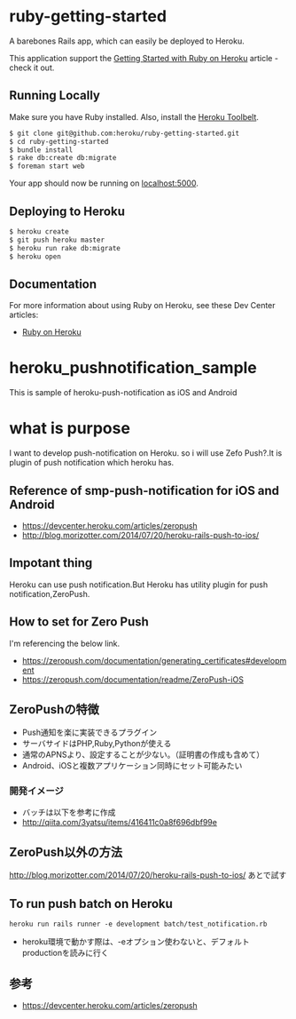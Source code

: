 # ruby-getting-started

A barebones Rails app, which can easily be deployed to Heroku.

This application support the [Getting Started with Ruby on Heroku](https://devcenter.heroku.com/articles/getting-started-with-ruby) article - check it out.

## Running Locally

Make sure you have Ruby installed.  Also, install the [Heroku Toolbelt](https://toolbelt.heroku.com/).

```sh
$ git clone git@github.com:heroku/ruby-getting-started.git
$ cd ruby-getting-started
$ bundle install
$ rake db:create db:migrate
$ foreman start web
```

Your app should now be running on [localhost:5000](http://localhost:5000/).

## Deploying to Heroku

```sh
$ heroku create
$ git push heroku master
$ heroku run rake db:migrate
$ heroku open
```

## Documentation

For more information about using Ruby on Heroku, see these Dev Center articles:

- [Ruby on Heroku](https://devcenter.heroku.com/categories/ruby)


# heroku_pushnotification_sample
This is sample of heroku-push-notification as iOS and Android

# what is purpose
I want to develop push-notification on Heroku.
so i will use Zefo Push?.It is plugin of push notification which heroku has.

## Reference of smp-push-notification for iOS and Android
* https://devcenter.heroku.com/articles/zeropush
* http://blog.morizotter.com/2014/07/20/heroku-rails-push-to-ios/

## Impotant thing
Heroku can use push notification.But Heroku has utility plugin for push notification,ZeroPush.

## How to set for Zero Push

I'm referencing the below link.
* https://zeropush.com/documentation/generating_certificates#development
* https://zeropush.com/documentation/readme/ZeroPush-iOS

## ZeroPushの特徴
* Push通知を楽に実装できるプラグイン
* サーバサイドはPHP,Ruby,Pythonが使える
* 通常のAPNSより、設定することが少ない。（証明書の作成も含めて）
* Android、iOSと複数アプリケーション同時にセット可能みたい

### 開発イメージ
* バッチは以下を参考に作成
* http://qiita.com/3yatsu/items/416411c0a8f696dbf99e

## ZeroPush以外の方法
http://blog.morizotter.com/2014/07/20/heroku-rails-push-to-ios/
あとで試す

## To run push batch on Heroku
```
heroku run rails runner -e development batch/test_notification.rb
```
* heroku環境で動かす際は、-eオプション使わないと、デフォルトproductionを読みに行く


## 参考
* https://devcenter.heroku.com/articles/zeropush

